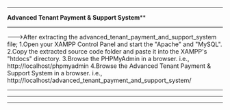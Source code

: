 ******************************************************************************************
************************Advanced Tenant Payment & Support System**************************
******************************************************************************************
--->After extracting the advanced_tenant_payment_and_support_system file;
1.Open your XAMPP Control Panel and start the "Apache" and "MySQL".
2.Copy the extracted source code folder and paste it into the XAMPP's "htdocs" directory. 
3.Browse the PHPMyAdmin in a browser. i.e., http://localhost/phpmyadmin
4.Browse the Advanced Tenant Payment & Support System in a browser. i.e., http://localhost/advanced_tenant_payment_and_support_system/
******************************************************************************************
******************************************************************************************
******************************************************************************************
